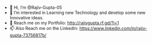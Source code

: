 - 👋 Hi, I’m @Rajiv-Gupta-05
- 👀 I’m interested in Learning new Technology and develop some new Innovative ideas.
- 💞️ Reach me on my Portfolio: http://rajivgupta.rf.gd/?i=1
- 📫 Also Reach me on the LinkedIn: https://www.linkedin.com/in/rajiv-gupta-73756817b/

<!---
Rajiv-Gupta-05/Rajiv-Gupta-05 is a ✨ special ✨ repository because its `README.md` (this file) appears on your GitHub profile.
You can click the Preview link to take a look at your changes.
--->
